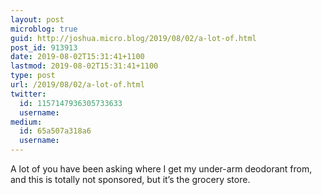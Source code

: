 ```yaml
---
layout: post
microblog: true
guid: http://joshua.micro.blog/2019/08/02/a-lot-of.html
post_id: 913913
date: 2019-08-02T15:31:41+1100
lastmod: 2019-08-02T15:31:41+1100
type: post
url: /2019/08/02/a-lot-of.html
twitter:
  id: 1157147936305733633
  username: 
medium:
  id: 65a507a318a6
  username: 
---
```

A lot of you have been asking where I get my under-arm deodorant from, and this is totally not sponsored, but it’s the grocery store.
